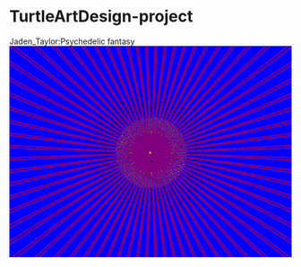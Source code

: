 # TurtleArtDesign-project
Jaden_Taylor:Psychedelic fantasy
<img src="https://github.com/jctay04/TurtleArtDesign-project/blob/master/turtle%20project%202.PNG?raw=true">
